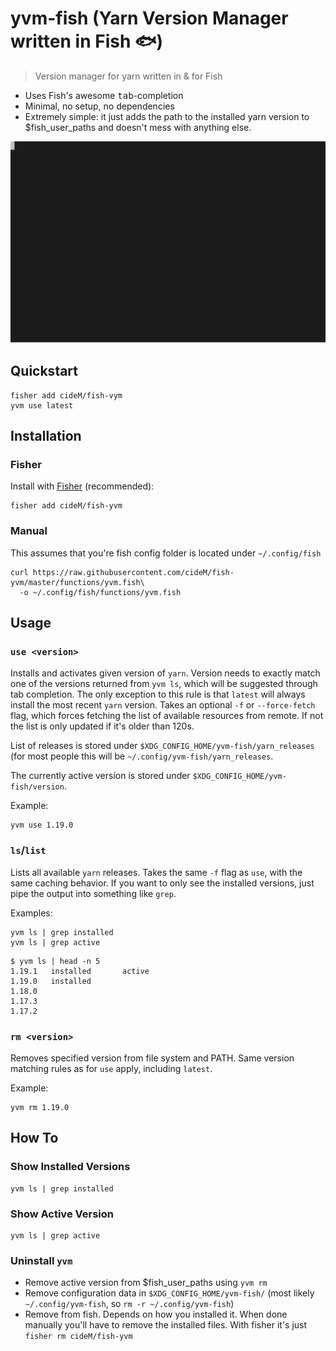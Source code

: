 # yvm-fish (Yarn Version Manager written in Fish :fish:)

> Version manager for yarn written in & for Fish

- Uses Fish's awesome <kbd>tab</kbd>-completion
- Minimal, no setup, no dependencies
- Extremely simple: it just adds the path to the installed yarn version to $fish_user_paths and doesn't mess with anything else.

![](basics.svg)

## Quickstart

```shell
fisher add cideM/fish-vym
yvm use latest
```

## Installation

### Fisher

Install with [Fisher](https://github.com/jorgebucaran/fisher) (recommended):

```shell
fisher add cideM/fish-yvm
```

### Manual

This assumes that you're fish config folder is located under `~/.config/fish`

```shell
curl https://raw.githubusercontent.com/cideM/fish-yvm/master/functions/yvm.fish\
  -o ~/.config/fish/functions/yvm.fish
```

## Usage

### `use <version>`

Installs and activates given version of `yarn`. Version needs to exactly match one of the versions returned from `yvm ls`, which will be suggested through tab completion. The only exception to this rule is that `latest` will always install the most recent `yarn` version. Takes an optional `-f` or `--force-fetch` flag, which forces fetching the list of available resources from remote. If not the list is only updated if it's older than 120s.

List of releases is stored under `$XDG_CONFIG_HOME/yvm-fish/yarn_releases` (for most people this will be `~/.config/yvm-fish/yarn_releases`.

The currently active version is stored under `$XDG_CONFIG_HOME/yvm-fish/version`.

Example:

```fish
yvm use 1.19.0
```

### `ls`/`list`

Lists all available `yarn` releases. Takes the same `-f` flag as `use`, with the same caching behavior. If you want to only see the installed versions, just pipe the output into something like `grep`.

Examples:

```shell
yvm ls | grep installed
yvm ls | grep active
```

```fish
$ yvm ls | head -n 5
1.19.1   installed       active
1.19.0   installed
1.18.0
1.17.3
1.17.2
```

### `rm <version>`

Removes specified version from file system and PATH. Same version matching rules as for `use` apply, including `latest`.

Example:

```fish
yvm rm 1.19.0
```

## How To

### Show Installed Versions

```fish
yvm ls | grep installed
```

### Show Active Version

```fish
yvm ls | grep active
```

### Uninstall `yvm`

- Remove active version from \$fish_user_paths using `yvm rm`
- Remove configuration data in `$XDG_CONFIG_HOME/yvm-fish/` (most likely `~/.config/yvm-fish`, so `rm -r ~/.config/yvm-fish`)
- Remove from fish. Depends on how you installed it. When done manually you'll have to remove the installed files. With fisher it's just `fisher rm cideM/fish-yvm`
